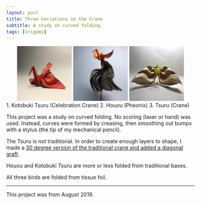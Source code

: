 ```yaml
---
layout: post
title: Three Variations on the Crane
subtitle: A study on curved folding.
tags: [origami]
---
```

<center>
<img src="/assets/crane1.jpg" alt="Kotobuki Tsuru Variation" style="width:29%;height:29%">  
<img src="/assets/crane2.jpg" alt="Houou Variation" style="width:29%;height:29%">  
<img src="/assets/crane3.jpg" alt="Tsuru Variation" style="width:29%;height:29%">  
</center>
1. Kotobuki Tsuru (Celebration Crane)  
2. Houou (Pheonix)  
3. Tsuru (Crane)  


This project was a study on curved folding. 
No scoring (laser or hand) was used. Instead, 
curves were formed by creasing, then smoothing 
out bumps with a stylus (the tip of my 
mechanical pencil). 

The Tsuru is not traditional. In order to create 
enough layers to shape, I made a [30 degree version 
of the traditional crane and added a diagonal graft](/assets/tsuru_cp.svg). 

Houou and Kotobuki Tsuru are more or less folded from traditional bases.

All three birds are folded from tissue foil.

-------------

This project was from August 2019.
